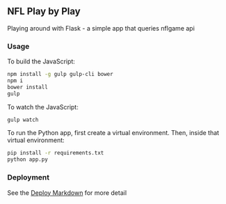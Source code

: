 ## NFL Play by Play
Playing around with Flask - a simple app that queries nflgame api

### Usage
To build the JavaScript:
```bash
npm install -g gulp gulp-cli bower
npm i
bower install
gulp
```

To watch the JavaScript:
```bash
gulp watch
```

To run the Python app, first create a virtual environment. Then, inside that
virtual environment:
```bash
pip install -r requirements.txt
python app.py
```

### Deployment
See the [Deploy Markdown](https://github.com/rcoughlin/NFL/blob/master/md/README.md) for more detail